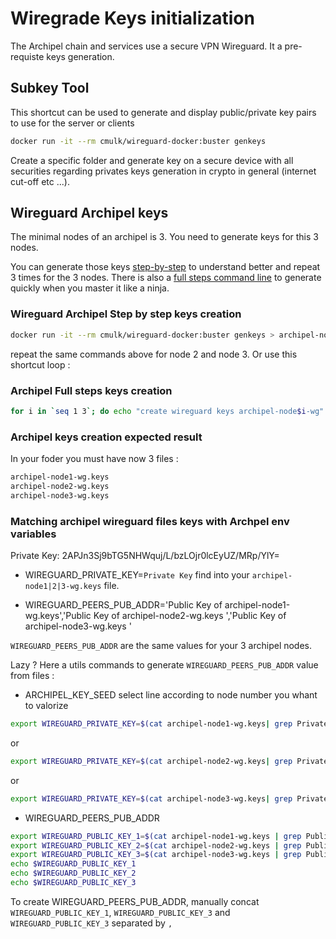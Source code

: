 # Wiregrade Keys initialization 

The Archipel chain and services use a secure VPN Wireguard. It a pre-requiste keys generation.


## Subkey Tool

This shortcut can be used to generate and display public/private key pairs to use for the server or clients

```bash
docker run -it --rm cmulk/wireguard-docker:buster genkeys
```
Create a specific folder and generate key on a secure device with all securities regarding privates keys generation in crypto in general (internet cut-off etc ...). 


## Wireguard Archipel keys

The minimal nodes of an archipel is 3. You need to generate keys for this 3 nodes.

You can generate those keys [step-by-step](#archipel-step-by-step-keys-creation) to understand better and repeat 3 times for the 3 nodes.
There is also a [full steps command line](#archipel-full-steps-keys-creation) to generate quickly when you master it like a ninja.

### Wireguard Archipel Step by step keys creation
```bash
docker run -it --rm cmulk/wireguard-docker:buster genkeys > archipel-node1-wg.keys 
```

repeat the same commands above for node 2 and node 3. Or use this shortcut loop :

### Archipel Full steps keys creation

```bash
for i in `seq 1 3`; do echo "create wireguard keys archipel-node$i-wg" && docker run -it --rm cmulk/wireguard-docker:buster genkeys > archipel-node$i-wg.keys ; done
```

### Archipel keys creation expected result

In your foder you must have now 3 files :
```bash
archipel-node1-wg.keys 
archipel-node2-wg.keys
archipel-node3-wg.keys
```

### Matching archipel wireguard files keys with Archpel env variables

Private Key:    2APJn3Sj9bTG5NHWquj/L/bzLOjr0lcEyUZ/MRp/YlY=

- WIREGUARD_PRIVATE_KEY=`Private Key` find into your `archipel-node1|2|3-wg.keys` file.

- WIREGUARD_PEERS_PUB_ADDR='Public Key of archipel-node1-wg.keys','Public Key of archipel-node2-wg.keys ','Public Key of archipel-node3-wg.keys '


`WIREGUARD_PEERS_PUB_ADDR` are the same values for your 3 archipel nodes.

Lazy ? Here a utils commands to generate `WIREGUARD_PEERS_PUB_ADDR` value from files :

- ARCHIPEL_KEY_SEED
select line according to node number you whant to valorize
```bash
export WIREGUARD_PRIVATE_KEY=$(cat archipel-node1-wg.keys| grep Private| cut -d":" -f2| sed -e 's/^[[:space:]]*//')
```
or
```bash
export WIREGUARD_PRIVATE_KEY=$(cat archipel-node2-wg.keys| grep Private| cut -d":" -f2| sed -e 's/^[[:space:]]*//')
```
or
```bash
export WIREGUARD_PRIVATE_KEY=$(cat archipel-node3-wg.keys| grep Private| cut -d":" -f2| sed -e 's/^[[:space:]]*//')
```

- WIREGUARD_PEERS_PUB_ADDR
```bash
export WIREGUARD_PUBLIC_KEY_1=$(cat archipel-node1-wg.keys | grep Public | cut -d":" -f2 | sed -e 's/^[[:space:]]*//')
export WIREGUARD_PUBLIC_KEY_2=$(cat archipel-node2-wg.keys | grep Public | cut -d":" -f2 | sed -e 's/^[[:space:]]*//')
export WIREGUARD_PUBLIC_KEY_3=$(cat archipel-node3-wg.keys | grep Public | cut -d":" -f2 | sed -e 's/^[[:space:]]*//')
echo $WIREGUARD_PUBLIC_KEY_1
echo $WIREGUARD_PUBLIC_KEY_2
echo $WIREGUARD_PUBLIC_KEY_3
```

To create WIREGUARD_PEERS_PUB_ADDR, manually concat `WIREGUARD_PUBLIC_KEY_1`, `WIREGUARD_PUBLIC_KEY_3` and `WIREGUARD_PUBLIC_KEY_3` separated by `,`